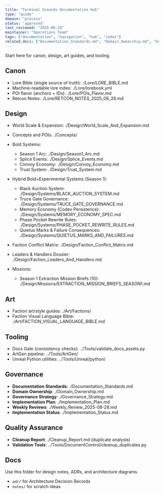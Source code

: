 ```yaml
---
title: "Terminal Grounds Documentation Hub"
type: "guide"
domain: "process"
status: "approved"
last_reviewed: "2025-08-28"
maintainer: "Operations Team"
tags: ["documentation", "navigation", "hub", "index"]
related_docs: ["Documentation_Standards.md", "Domain_Ownership.md", "Governance_Strategy.md"]
---
```


Start here for canon, design, art guides, and tooling.

## Canon

- Lore Bible (single source of truth): ./Lore/LORE_BIBLE.md
- Machine-readable lore index: ./Lore/lorebook.yml
- POI flavor (anchors + IDs): ./Lore/POIs_Flavor.md
- Retcon Notes: ./Lore/RETCON_NOTES_2025_08_28.md

## Design

- World Scale & Expansion: ./Design/World_Scale_And_Expansion.md
- Concepts and POIs: ./Concepts/
- Bold Systems:
  - Season 1 Arc: ./Design/Season1_Arc.md
  - Splice Events: ./Design/Splice_Events.md
  - Convoy Economy: ./Design/Convoy_Economy.md
  - Trust System: ./Design/Trust_System.md
- Hybrid Bold+Experimental Systems (Season 1):
  - Black Auction System: ./Design/Systems/BLACK_AUCTION_SYSTEM.md
  - Truce Gate Governance: ./Design/Systems/TRUCE_GATE_GOVERNANCE.md
  - Memory Economy (Codex Persistence): ./Design/Systems/MEMORY_ECONOMY_SPEC.md
  - Phase Pocket Rewrite Rules: ./Design/Systems/PHASE_POCKET_REWRITE_RULES.md
  - Quietus Marks & Failure Consequences: ./Design/Systems/QUIETUS_MARKS_AND_FAILURES.md
- Faction Conflict Matrix: ./Design/Faction_Conflict_Matrix.md
- Leaders & Handlers Dossier: ./Design/Faction_Leaders_And_Handlers.md

- Missions:
  - Season 1 Extraction Mission Briefs (10): ./Design/Missions/EXTRACTION_MISSION_BRIEFS_SEASON1.md

## Art

- Faction art/style guides: ./Art/Factions/
- Faction Visual Language Bible: ./Art/FACTION_VISUAL_LANGUAGE_BIBLE.md

## Tooling

- Docs Gate (consistency checks): ../Tools/validate_docs_assets.py
- ArtGen pipeline: ../Tools/ArtGen/
- Unreal Python utilities: ../Tools/Unreal/python/

## Governance

- **Documentation Standards**: ./Documentation_Standards.md
- **Domain Ownership**: ./Domain_Ownership.md
- **Governance Strategy**: ./Governance_Strategy.md
- **Implementation Plan**: ./Implementation_Plan.md
- **Weekly Reviews**: ./Weekly_Review_2025-08-28.md
- **Implementation Status**: ./Implementation_Status.md

## Quality Assurance

- **Cleanup Report**: ./Cleanup_Report.md (duplicate analysis)
- **Validation Tools**: ../Tools/DocumentControl/cleanup_duplicates.py

## Docs

Use this folder for design notes, ADRs, and architecture diagrams.

- `adr/` for Architecture Decision Records
- `notes/` for scratch ideas
